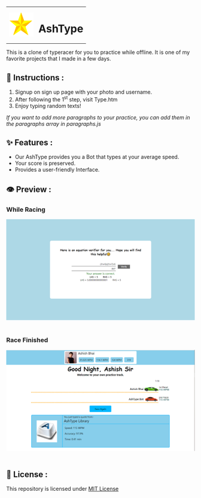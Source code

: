<table align='center' border='0'><tr><td><img src='https://github.com/AshishAntil07/AshishAntil07/blob/home/5pointedStar.svg' height='65px' width='65px'></td> <td><h1>AshType</h1></td></tr></table>
This is a clone of typeracer for you to practice while offline. 
It is one of my favorite projects that I made in a few days.<br>

## 📄 Instructions :
<ol>
  <li>Signup on sign up page with your photo and username.</li>
  <li>After following the 1<sup>st</sup> step, visit Type.htm</li>
  <li>Enjoy typing random texts!</li>
</ol>

_*If you want to add more paragraphs to your practice, you can add them in the paragraphs array in paragraphs.js*_

## ✨ Features :
<ul>
  <li>Our AshType provides you a Bot that types at your average speed.</li>
  <li>Your score is preserved.</li>
  <li>Provides a user-friendly Interface.</li>
</ul>

## 👁 Preview :
### While Racing
<div>
  <img src = 'https://github.com/AshishAntil07/AshishAntil07/blob/TRClone/preview.png'>
</div>
<br>

### Race Finished
<div>
  <img src = 'https://github.com/AshishAntil07/AshishAntil07/blob/TRClone/preview-result.png'>
</div>
<br>

## 📰 License :
This repository is licensed under [MIT License](https://github.com/AshishAntil07/TyperacerClone/blob/main/LICENSE)
